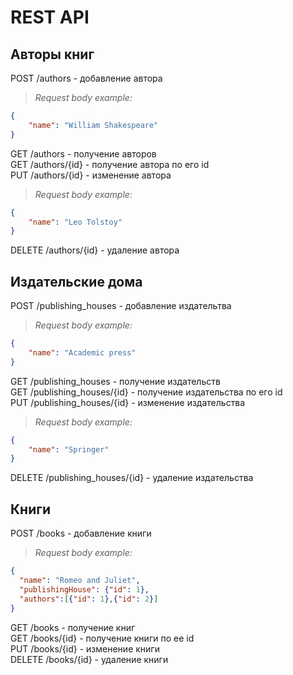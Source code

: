# REST API
## Авторы книг  
POST /authors - добавление автора  
>*Request body example:*  
```json
{
    "name": "William Shakespeare"
}
```
GET /authors - получение авторов  
GET /authors/{id} - получение автора по его id  
PUT /authors/{id} - изменение автора 
>*Request body example:*
```json
{
    "name": "Leo Tolstoy"
}
```
DELETE /authors/{id} - удаление автора
## Издательские дома
POST /publishing_houses - добавление издательтва
>*Request body example:*
```json
{
    "name": "Academic press"
}
```
GET /publishing_houses - получение издательств  
GET /publishing_houses/{id} - получение издательства по его id  
PUT /publishing_houses/{id} - изменение издательства  
>*Request body example:*
```json
{
    "name": "Springer"
}
```
DELETE /publishing_houses/{id} - удаление издательства
## Книги
POST /books - добавление книги
>*Request body example:*
```json
{
  "name": "Romeo and Juliet",
  "publishingHouse": {"id": 1},
  "authors":[{"id": 1},{"id": 2}]
}
```
GET /books - получение книг  
GET /books/{id} - получение книги по ее id  
PUT /books/{id} - изменение книги  
DELETE /books/{id} - удаление книги